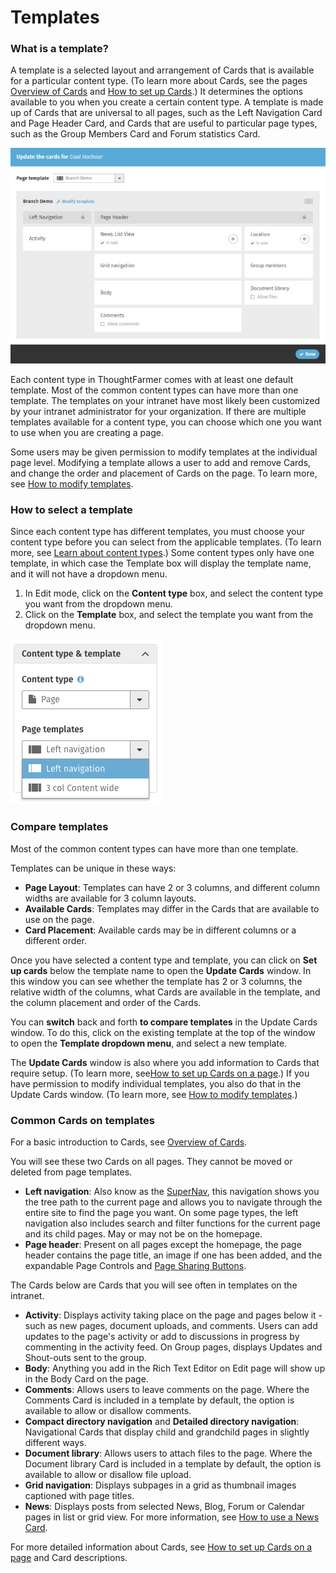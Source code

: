 # Templates

### What is a template?

A template is a selected layout and arrangement of Cards that is available for a particular content type. \(To learn more about Cards, see the pages [Overview of Cards](../basic-features/cards.md) and [How to set up Cards](set-up-cards/).\) It determines the options available to you when you create a certain content type. A template is made up of Cards that are universal to all pages, such as the Left Navigation Card and Page Header Card, and Cards that are useful to particular page types, such as the Group Members Card and Forum statistics Card.

![](../../.gitbook/assets/1%20%2859%29.jpg)



Each content type in ThoughtFarmer comes with at least one default template. Most of the common content types can have more than one template. The templates on your intranet have most likely been customized by your intranet administrator for your organization. If there are multiple templates available for a content type, you can choose which one you want to use when you are creating a page.  
  
Some users may be given permission to modify templates at the individual page level. Modifying a template allows a user to add and remove Cards, and change the order and placement of Cards on the page. To learn more, see [How to modify templates](modify-templates.md).

### How to select a template

Since each content type has different templates, you must choose your content type before you can select from the applicable templates. \(To learn more, see [Learn about content types](content-types.md).\) Some content types only have one template, in which case the Template box will display the template name, and it will not have a dropdown menu.

1. In Edit mode, click on the **Content type** box, and select the content type you want from the dropdown menu.
2. Click on the **Template** box, and select the template you want from the dropdown menu.

![](../../.gitbook/assets/2%20%286%29.png)

### Compare templates

Most of the common content types can have more than one template.  
  
Templates can be unique in these ways:

* **Page Layout**: Templates can have 2 or 3 columns, and different column widths are available for 3 column layouts.
* **Available Cards**: Templates may differ in the Cards that are available to use on the page.
* **Card Placement**: Available cards may be in different columns or a different order.

Once you have selected a content type and template, you can click on **Set up cards** below the template name to open the **Update Cards** window. In this window you can see whether the template has 2 or 3 columns, the relative width of the columns, what Cards are available in the template, and the column placement and order of the Cards.  
  
You can **switch** back and forth **to compare templates** in the Update Cards window. To do this, click on the existing template at the top of the window to open the **Template dropdown menu**, and select a new template.   
  
The **Update Cards** window is also where you add information to Cards that require setup. \(To learn more, see[How to set up Cards on a page](set-up-cards/).\) If you have permission to modify individual templates, you also do that in the Update Cards window. \(To learn more, see [How to modify templates](modify-templates.md).\)

### Common Cards on templates

For a basic introduction to Cards, see [Overview of Cards](../basic-features/cards.md).  
  
You will see these two Cards on all pages. They cannot be moved or deleted from page templates.

* **Left navigation**: Also know as the [SuperNav](../search/use-the-supernav.md), this navigation shows you the tree path to the current page and allows you to navigate through the entire site to find the page you want. On some page types, the left navigation also includes search and filter functions for the current page and its child pages. May or may not be on the homepage.
* **Page header**: Present on all pages except the homepage, the page header contains the page title, an image if one has been added, and the expandable Page Controls and [Page Sharing Buttons](../basic-features/page-sharing-buttons.md).

The Cards below are Cards that you will see often in templates on the intranet.

* **Activity**: Displays activity taking place on the page and pages below it - such as new pages, document uploads, and comments. Users can add updates to the page's activity or add to discussions in progress by commenting in the activity feed. On Group pages, displays Updates and Shout-outs sent to the group.
* **Body**: Anything you add in the Rich Text Editor on Edit page will show up in the Body Card on the page.
* **Comments**: Allows users to leave comments on the page. Where the Comments Card is included in a template by default, the option is available to allow or disallow comments.
* **Compact directory navigation** and **Detailed directory navigation**: Navigational Cards that display child and grandchild pages in slightly different ways.
* **Document library**: Allows users to attach files to the page. Where the Document library Card is included in a template by default, the option is available to allow or disallow file upload.
* **Grid navigation**: Displays subpages in a grid as thumbnail images captioned with page titles. 
* **News**: Displays posts from selected News, Blog, Forum or Calendar pages in list or grid view. For more information, see [How to use a News Card](../add-content-with-news-cards/add-new-cards.md).

For more detailed information about Cards, see [How to set up Cards on a page](set-up-cards/) and Card descriptions.

